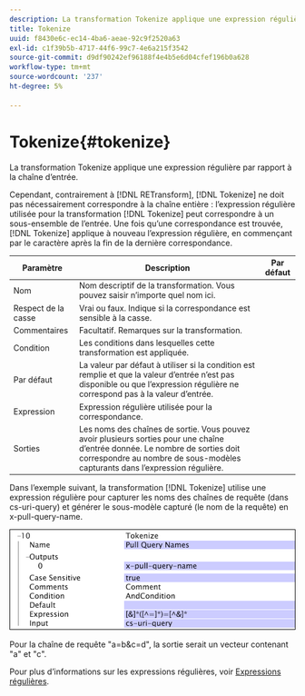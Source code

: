```yaml
---
description: La transformation Tokenize applique une expression régulière par rapport à la chaîne d’entrée.
title: Tokenize
uuid: f8430e6c-ec14-4ba6-aeae-92c9f2520a63
exl-id: c1f39b5b-4717-44f6-99c7-4e6a215f3542
source-git-commit: d9df90242ef96188f4e4b5e6d04cfef196b0a628
workflow-type: tm+mt
source-wordcount: '237'
ht-degree: 5%

---
```


# Tokenize{#tokenize}

La transformation Tokenize applique une expression régulière par rapport à la chaîne d’entrée.

Cependant, contrairement à [!DNL RETransform], [!DNL Tokenize] ne doit pas nécessairement correspondre à la chaîne entière : l’expression régulière utilisée pour la transformation [!DNL Tokenize] peut correspondre à un sous-ensemble de l’entrée. Une fois qu’une correspondance est trouvée, [!DNL Tokenize] applique à nouveau l’expression régulière, en commençant par le caractère après la fin de la dernière correspondance.

| Paramètre | Description | Par défaut |
|---|---|---|
| Nom | Nom descriptif de la transformation. Vous pouvez saisir n’importe quel nom ici. |  |
| Respect de la casse | Vrai ou faux. Indique si la correspondance est sensible à la casse. |  |
| Commentaires | Facultatif. Remarques sur la transformation. |  |
| Condition | Les conditions dans lesquelles cette transformation est appliquée. |  |
| Par défaut | La valeur par défaut à utiliser si la condition est remplie et que la valeur d’entrée n’est pas disponible ou que l’expression régulière ne correspond pas à la valeur d’entrée. |  |
| Expression | Expression régulière utilisée pour la correspondance. |  |
| Sorties | Les noms des chaînes de sortie. Vous pouvez avoir plusieurs sorties pour une chaîne d’entrée donnée. Le nombre de sorties doit correspondre au nombre de sous-modèles capturants dans l’expression régulière. |  |

Dans l’exemple suivant, la transformation [!DNL Tokenize] utilise une expression régulière pour capturer les noms des chaînes de requête (dans cs-uri-query) et générer le sous-modèle capturé (le nom de la requête) en x-pull-query-name.

![](assets/cfg_TransformationType_Tokenize.png)

Pour la chaîne de requête &quot;a=b&amp;c=d&quot;, la sortie serait un vecteur contenant &quot;a&quot; et &quot;c&quot;.

Pour plus d’informations sur les expressions régulières, voir [Expressions régulières](../../../../../home/c-dataset-const-proc/c-reg-exp.md#concept-070077baa419475094ef0469e92c5b9c).
